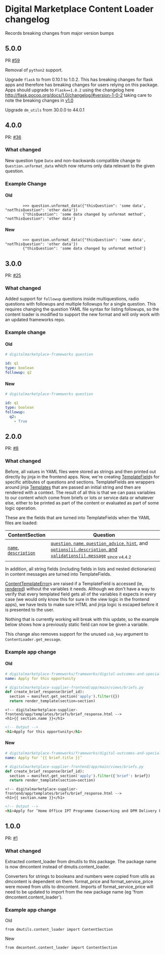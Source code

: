 # Digital Marketplace Content Loader changelog

Records breaking changes from major version bumps

## 5.0.0

PR [#59](https://github.com/alphagov/digitalmarketplace-content-loader/pull/59)

Removal of `python2` support.

Upgrade `flask` to from 0.10.1 to 1.0.2. This has breaking changes for flask apps and therefore has breaking changes for users relying on this package.
Apps should upgrade to `Flask==1.0.2` using the changelog here http://flask.pocoo.org/docs/1.0/changelog/#version-1-0-2 taking care to note
the breaking changes in [v1.0](http://flask.pocoo.org/docs/1.0/changelog/#version-1-0)

Upgrade `dm_utils` from 30.0.0 to 44.0.1

## 4.0.0

PR: [#36](https://github.com/alphagov/digitalmarketplace-content-loader/pull/36/files)

### What changed

New question type `Date` and non-backwards compatible change to `Question.unformat_data` which now returns only data
relevant to the given question.

### Example Change

#### Old
```
        >>> question.unformat_data({"thisQuestion": 'some data', "notThisQuestion": 'other data'})
        {"thisQuestion": 'some data changed by unformat method', "notThisQuestion": 'other data'}
```
#### New
```
        >>> question.unformat_data({"thisQuestion": 'some data', "notThisQuestion": 'other data'})
        {"thisQuestion": 'some data changed by unformat method'}
```


## 3.0.0

PR: [#25](https://github.com/alphagov/digitalmarketplace-content-loader/pull/25)

### What changed

Added support for `followup` questions inside multiquestions, radio questions with followups
and multiple followups for a single question. This requires changing the question YAML file
syntax for listing followups, so the content loader is modified to support the new format
and will only work with an updated frameworks repo.

### Example change

#### Old
```yaml
# digitalmarketplace-frameworks question

id: q1
type: boolean
followup: q2

```

#### New
```yaml
# digitalmarketplace-frameworks question

id: q1
type: boolean
followup:
  q2:
    - True

```


## 2.0.0

PR: [#8](https://github.com/alphagov/digitalmarketplace-apiclient/pull/8)

### What changed

Before, all values in YAML files were stored as strings and then printed out
directly by jinja in the frontend apps.  Now, we're creating [TemplateField](https://github.com/alphagov/digitalmarketplace-content-loader/blob/474d9adce0f422700cbf2dfc8815a7503ab368bc/dmcontent/utils.py#L8)s
for specific attibutes of questions and sections.  TemplateFields are wrappers
around jinja [Templates](http://jinja.pocoo.org/docs/dev/api/#jinja2.Template) that are passed an initial string and then are rendered
with a context.
The result of all this is that we can pass variables to our content which
come from briefs or lots or service data or whatever else, either to be
printed as part of the content or evaluated as part of some logic operation.

These are the fields that are turned into TemplateFields when the YAML files are loaded:

| ContentSection                    | Question                                           |
|-----------------------------------|----------------------------------------------------|
| [`name`, `description`](https://github.com/alphagov/digitalmarketplace-content-loader/blob/474d9adce0f422700cbf2dfc8815a7503ab368bc/dmcontent/content_loader.py#L123) | [`question`, `name`, `question_advice`, `hint`](https://github.com/alphagov/digitalmarketplace-content-loader/blob/474d9adce0f422700cbf2dfc8815a7503ab368bc/dmcontent/questions.py#L10), and [`options[i].description`, and `validations[i].message`](https://github.com/alphagov/digitalmarketplace-content-loader/blob/29b1be3571558312a4b6271c06d04b65b44dd607/dmcontent/questions.py#L14) <sub>since v4.4.2</sub> |

In addition, all string fields (including fields in lists and nested dictionaries) in content
messages are turned into TemplateFields.

[ContentTemplateError](https://github.com/alphagov/digitalmarketplace-content-loader/blob/474d9adce0f422700cbf2dfc8815a7503ab368bc/dmcontent/errors.py#L8)s are raised if a TemplateField is accessed (ie, [rendered](https://github.com/alphagov/digitalmarketplace-content-loader/blob/474d9adce0f422700cbf2dfc8815a7503ab368bc/dmcontent/content_loader.py#L166-L167)) without
the variables it needs.  Although we don't have a way to verify that every templated
field gets all of the variables it expects in every case (we would only know
this for sure in the view logic in the frontend apps), we have tests to make sure
HTML and jinja logic is escaped before it is presented to the user.

Nothing that is currently working will break with this update, so the example
below shows how a previously static field can now be given a variable.

This change also removes support for the unused `sub_key` argument to `ContentLoader.get_message`.

### Example app change

#### Old
```yml
# digitalmarketplace-frameworks/frameworks/digital-outcomes-and-specialists/manifests/edit_brief_response.yml
name: Apply for this opportunity
```

```python
# digitalmarketplace-supplier-frontend/app/main/views/briefs.py
def create_brief_response(brief_id):
  section = manifest.get_section('apply').filter({})
  return render_template(section=section)
```

```jinja
<!-- digitalmarketplace-supplier-frontend/app/templates/briefs/brief_response.html -->
<h1>{{ section.name }}</h1>
```

```html
<!-- Output -->
<h1>Apply for this opportunity</h1>
```

#### New
```yml
# digitalmarketplace-frameworks/frameworks/digital-outcomes-and-specialists/manifests/edit_brief_response.yml
name: Apply for ‘{{ brief.title }}’
```

```python
# digitalmarketplace-supplier-frontend/app/main/views/briefs.py
def create_brief_response(brief_id):
  section = manifest.get_section('apply').filter({'brief': brief})
  return render_template(section=section)
```

```jinja
<!-- digitalmarketplace-supplier-frontend/app/templates/briefs/brief_response.html -->
<h1>{{ section.name }}</h1>
```

```html
<!-- Output -->
<h1>Apply for ‘Home Office IPT Programme Caseworking and DPM Delivery Partner’</h1>
```

## 1.0.0

PR: [#1](https://github.com/alphagov/digitalmarketplace-apiclient/pull/1)

### What changed

Extracted content_loader from dmutils to this package. The package name is now dmcontent
instead of dmutis.content_loader.

Converters for strings to booleans and numbers were copied from utils as dmcontent
is dependent on them. format_price and format_service_price were moved from
utils to dmcontent. Imports of format_service_price will need to be updated to import
from the new package name (eg 'from dmcontent.content_loader').

### Example app change

Old
```
from dmutils.content_loader import ContentSection
```

New
```
from dmcontent.content_loader import ContentSection
```
